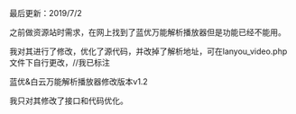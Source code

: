 最后更新：2019/7/2

之前做资源站时需求，在网上找到了蓝优万能解析播放器但是功能已经不能用。


我对其进行了修改，优化了源代码，并改掉了解析地址，可在lanyou_video.php文件下自行更改，//我已标注


蓝优&白云万能解析播放器修改版本v1.2


我只对其修改了接口和代码优化。
